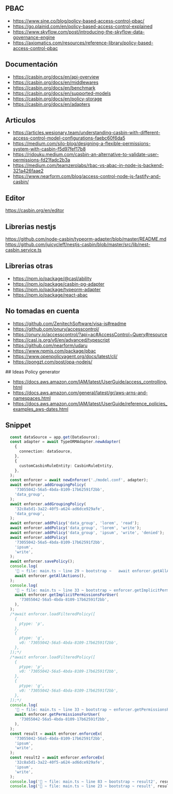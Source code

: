 ## PBAC
- https://www.sine.co/blog/policy-based-access-control-pbac/
- https://go.plainid.com/en/policy-based-access-control-explained
- https://www.skyflow.com/post/introducing-the-skyflow-data-governance-engine
- https://axiomatics.com/resources/reference-library/policy-based-access-control-pbac

## Documentación
- https://casbin.org/docs/en/api-overview
- https://casbin.org/docs/en/middlewares
- https://casbin.org/docs/en/benchmark
- https://casbin.org/docs/en/supported-models
- https://casbin.org/docs/en/policy-storage
- https://casbin.org/docs/en/adapters

## Articulos
- https://articles.wesionary.team/understanding-casbin-with-different-access-control-model-configurations-faebc60f6da5
- https://medium.com/silo-blog/designing-a-flexible-permissions-system-with-casbin-f5d97fef17b8
- https://ridouku.medium.com/casbin-an-alternative-to-validate-user-permissions-fd21fadc2b3a
- https://medium.com/teamzerolabs/rbac-vs-abac-in-node-js-backend-321a426faae2
- https://www.nearform.com/blog/access-control-node-js-fastify-and-casbin/

## Editor

https://casbin.org/en/editor

## Librerias nestjs

https://github.com/node-casbin/typeorm-adapter/blob/master/README.md
https://github.com/juicycleff/nestjs-casbin/blob/master/src/lib/nest-casbin.service.ts


## Librerias otras
- https://npm.io/package/@casl/ability
- https://npm.io/package/casbin-pg-adapter
- https://npm.io/package/typeorm-adapter
- https://npm.io/package/react-abac

## No tomadas en cuenta
- https://github.com/ZenitechSoftware/visa-js#readme
- https://github.com/onury/accesscontrol/
- https://onury.io/accesscontrol/?api=ac#AccessControl~Query#resource
- https://casl.js.org/v6/en/advanced/typescript
- https://github.com/nearform/udaru
- https://www.npmjs.com/package/pbac
- https://www.openpolicyagent.org/docs/latest/cli/
- https://pongzt.com/post/opa-nodejs/

## Ideas Policy generator
- https://docs.aws.amazon.com/IAM/latest/UserGuide/access_controlling.html
- https://docs.aws.amazon.com/general/latest/gr/aws-arns-and-namespaces.html
- https://docs.aws.amazon.com/IAM/latest/UserGuide/reference_policies_examples_aws-dates.html


## Snippet
```ts
  const dataSource = app.get(DataSource);
  const adapter = await TypeORMAdapter.newAdapter(
    {
      connection: dataSource,
    },
    {
      customCasbinRuleEntity: CasbinRuleEntity,
    },
  );
  const enforcer = await newEnforcer('./model.conf', adapter);
  await enforcer.addGroupingPolicy(
    '73055042-56a5-4bda-8109-17b62591f2bb',
    'data_group',
  );
  await enforcer.addGroupingPolicy(
    '32c8a5d1-3a22-40f5-a624-ad6dce929afe',
    'data_group',
  );
  await enforcer.addPolicy('data_group', 'lorem', 'read');
  await enforcer.addPolicy('data_group', 'lorem', 'write');
  await enforcer.addPolicy('data_group', 'ipsum', 'write', 'denied');
  await enforcer.addPolicy(
    '73055042-56a5-4bda-8109-17b62591f2bb',
    'ipsum',
    'write',
  );
  await enforcer.savePolicy();
  console.log(
    '🚀 ~ file: main.ts ~ line 29 ~ bootstrap ~   await enforcer.getAllActions()',
    await enforcer.getAllActions(),
  );
  console.log(
    '🚀 ~ file: main.ts ~ line 33 ~ bootstrap ~ enforcer.getImplicitPermissionsForUser',
    await enforcer.getImplicitPermissionsForUser(
      '73055042-56a5-4bda-8109-17b62591f2bb',
    ),
  );
  /*await enforcer.loadFilteredPolicy([
    {
      ptype: 'p',
    },
    {
      ptype: 'g',
      v0: '73055042-56a5-4bda-8109-17b62591f2bb',
    },
  ]);*/
  /*await enforcer.loadFilteredPolicy([
    {
      ptype: 'p',
      v0: '73055042-56a5-4bda-8109-17b62591f2bb',
    },
    {
      ptype: 'g',
      v0: '73055042-56a5-4bda-8109-17b62591f2bb',
    },
  ]);*/
  console.log(
    '🚀 ~ file: main.ts ~ line 33 ~ bootstrap ~ enforcer.getPermissionsForUser',
    await enforcer.getPermissionsForUser(
      '73055042-56a5-4bda-8109-17b62591f2bb',
    ),
  );
  const result = await enforcer.enforceEx(
    '73055042-56a5-4bda-8109-17b62591f2bb',
    'ipsum',
    'write',
  );
  const result2 = await enforcer.enforceEx(
    '32c8a5d1-3a22-40f5-a624-ad6dce929afe',
    'ipsum',
    'write',
  );
  console.log('🚀 ~ file: main.ts ~ line 83 ~ bootstrap ~ result2', result2);
  console.log('🚀 ~ file: main.ts ~ line 23 ~ bootstrap ~ result', result);
```
